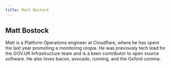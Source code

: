 ```yaml
---
title: Matt Bostock
---
```


## Matt Bostock

Matt is a Platform Operations engineer at Cloudflare, where he has spent the last year promoting a monitoring utopia. He was previously tech lead for the GOV.UK Infrastructure team and is a keen contributor to open source software. He also loves bacon, avocado, running, and the Oxford comma.

